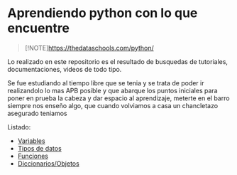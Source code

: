 # Aprendiendo python con lo que encuentre

>[!NOTE]https://thedataschools.com/python/

Lo realizado en este repositorio es el resultado de busquedas de tutoriales, documentaciones, videos de todo tipo.

Se fue estudiando al tiempo libre que se tenia y se trata de poder ir realizandolo lo mas APB posible y que abarque los puntos iniciales para poner en prueba la cabeza y dar espacio al aprendizaje, meterte en el barro siempre nos enseño algo, que cuando volviamos a casa un chancletazo asegurado teniamos 

Listado:
- [Variables](02-variables.md)
- [Tipos de datos](03-tiposdedatos.md)
- [Funciones](04-funciones.md)
- [Diccionarios/Objetos](10-diccionarios-objetos.md)
